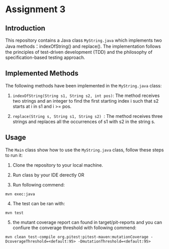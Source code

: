# Assignment 3
## Introduction
This repository contains a Java class `MyString.java` which implements two Java methods：indexOfString() and replace(). The implementation follows the principles of test-driven development (TDD) and the philosophy of specification-based testing approach.

## Implemented Methods
The following methods have been implemented in the `MyString.java` class:

1. `indexOfString(String s1, String s2, int pos)`: The  method receives two strings and an integer to find the first starting index i such that s2 starts at i in s1 and i >= pos. 
   
2. `replace(String s, String s1, String s2) `: The method receives three strings and replaces all the occurrences of s1 with s2 in the string s.

## Usage
The `Main` class show how to use the `MyString.java` class, follow these steps to run it:

1. Clone the repository to your local machine.
   
2. Run class by your IDE derectly OR
   
3. Run following commend:
```
mvn exec:java 
```
4. The test can be ran with:
```
mvn test 
```
5. the mutant coverage report can found in target/pit-reports and you can confiure the converage threshold with following commend:

```
mvn clean test-compile org.pitest:pitest-maven:mutationCoverage -DcoverageThreshold=<default:95> -DmutationThreshold=<default:95> 
```


